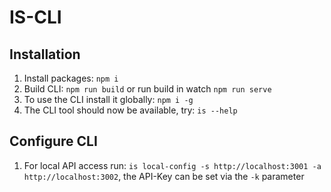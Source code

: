 # IS-CLI

## Installation

1. Install packages: `npm i`
2. Build CLI: `npm run build` or run build in watch `npm run serve`
3. To use the CLI install it globally: `npm i -g`
4. The CLI tool should now be available, try: `is --help`

## Configure CLI

1. For local API access run: `is local-config -s http://localhost:3001 -a http://localhost:3002`, the API-Key can be set via the `-k` parameter